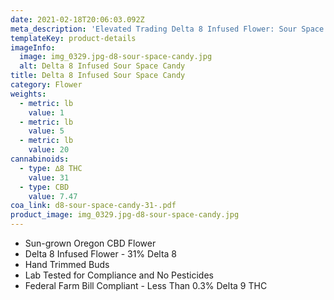 ```yaml
---
date: 2021-02-18T20:06:03.092Z
meta_description: 'Elevated Trading Delta 8 Infused Flower: Sour Space Candy'
templateKey: product-details
imageInfo:
  image: img_0329.jpg-d8-sour-space-candy.jpg
  alt: Delta 8 Infused Sour Space Candy
title: Delta 8 Infused Sour Space Candy
category: Flower
weights:
  - metric: lb
    value: 1
  - metric: lb
    value: 5
  - metric: lb
    value: 20
cannabinoids:
  - type: ∆8 THC
    value: 31
  - type: CBD
    value: 7.47
coa_link: d8-sour-space-candy-31-.pdf
product_image: img_0329.jpg-d8-sour-space-candy.jpg
---
```


- Sun-grown Oregon CBD Flower
- Delta 8 Infused Flower - 31% Delta 8
- Hand Trimmed Buds
- Lab Tested for Compliance and No Pesticides
- Federal Farm Bill Compliant - Less Than 0.3% Delta 9 THC
